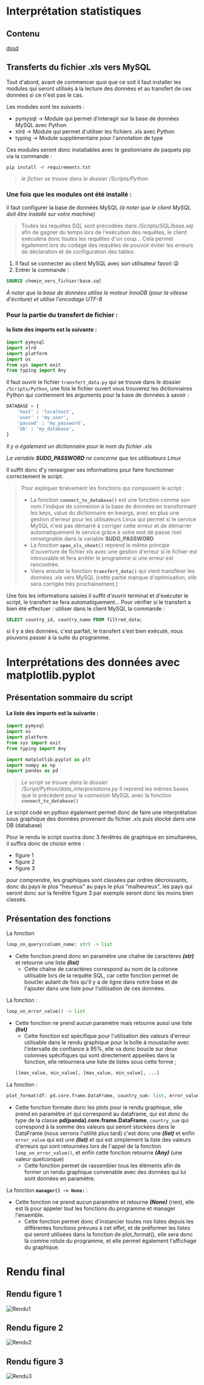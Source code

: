 # Interprétation statistiques
## Contenu
[dssd](#dd)


## Transferts du fichier .xls vers MySQL

Tout d'abord, avant de commencer quoi que ce soit il faut installer les modules qui seront utilisés à la lecture des données et au transfert de ces données si ce n'est pas le cas.

Les modules sont les suivants :
  - pymysql -> Module qui permet d'interagir sur la base de données MySQL avec Python
  - xlrd -> Module qui permet d'utiliser les fichiers .xls avec Python
  - typing -> Module supplémentaire pour l'annotation de type

Ces modules seront donc installables avec le gestionnaire de paquets pip via la commande : 
```console
pip install -r requirements.txt
```

> *le fichier se trouve dans le dossier /Scripts/Python*


### Une fois que les modules ont été installé :
il faut configurer la base de données MySQL *(à noter que le client MySQL doit être installé sur votre machine)*
> Toutes les requêtes SQL sont précodées dans /Scripts/SQL/base.sql afin de gagner du temps lors de l'exécution des requêtes, le client exécutera
> donc toutes les requêtes d'un coup... Cela permet également lors du codage des requêtes de pouvoir éviter les erreurs de déclaration et
> de configuration des tables.
1. Il faut se connecter au client MySQL avec son utilisateur favori 😜
2. Entrer la commande :

```SQL
SOURCE chemin_vers_fichier/base.sql
```
*À noter que la base de données utilise le moteur InnoDB (pour la vitesse d'écriture) et utilise l'encodage UTF-8*

### Pour la partie du transfert de fichier : 
#### la liste des imports est la suivante :
```python
import pymysql
import xlrd
import platform
import os
from sys import exit
from typing import Any
```
Il faut ouvrir le fichier `transfert_data.py` qui se trouve dans le dossier `/Scripts/Python`, une fois le fichier ouvert vous trouverez les dictionnaires Python
qui contiennent les arguments pour la base de données à savoir :
```python
DATABASE = {
    'host' : 'localhost',
    'user' : 'my_user',
    'passwd' : 'my_password',
    'db' : 'my_database', 
}
```
*Il y a également un dictionnaire pour le nom du fichier .xls*

*La variable **SUDO_PASSWORD** ne concerne que les utilisateurs Linux*

Il suffit donc d'y renseigner ses informations pour faire fonctionner correctement le script.

> Pour expliquer brièvement les fonctions qui composent le script :
>   - La fonction **`connect_to_database()`** est une fonction comme son nom l'indique de connexion à la base de données en transformant les keys, value du dictionnaire en kwargs, avec en plus une gestion d'erreur pour les utilisateurs Linux qui permet si le service MySQL n'est pas démarré à corriger cette erreur et de démarrer automatiquement le service grâce à votre mot de passe root renseignable dans la variable **SUDO_PASSWORD**
>   - La fonction **`open_xls_sheet()`** reprend le même principe d'ouverture de fichier xls avec une gestion d'erreur si le fichier est introuvable et fera arrêter le programme si une erreur est rencontrée.
>   - Viens ensuite la fonction **`transfert_data()`** qui vient transférer les données .xls vers MySQL (cette partie manque d'optimisation, elle sera corrigée très prochainement.)

Une fois les informations saisies il suffit d'ouvrir terminal et d'exécuter le script, le transfert se fera automatiquement...
Pour vérifier si le transfert a bien été effectuer : utiliser dans le client MySQL la commande : 
```SQL
SELECT country_id, country_name FROM filtred_data;
```
si il y a des données, c'est parfait, le transfert s'est bien exécuté, nous pouvons passer à la suite du programme.

# Interprétations des données avec matplotlib.pyplot
## Présentation sommaire du script
#### La liste des imports est la suivante :
```python
import pymysql
import os
import platform
from sys import exit
from typing import Any

import matplotlib.pyplot as plt
import numpy as np
import pandas as pd
```
> *Le script se trouve dans le dossier /Script/Python/data_interpretations.py*
> Il reprend les mêmes bases que le précédent pour la connexion MySQL avec la fonction **`connect_to_database()`**

Le script codé en python également permet donc de faire une interprétation sous graphique des données provenant du fichier .xls puis stocké dans une DB (database)

Pour le rendu le script ouvrira donc 3 fenêtres de graphique en simultanées, il suffira donc de choisir entre :
  - figure 1
  - figure 2
  - figure 3

pour comprendre, les graphiques sont classées par ordres décroissants, donc du pays le plus "heureux" au pays le plus "malheureux", les pays qui seront donc sur la fenêtre figure 3 par exemple seront donc les moins bien classés.

## Présentation des fonctions
La fonction
```python
loop_on_query(column_name: str) -> list
```
  - Cette fonction prend donc en paramètre une chaîne de caractères ***(str)*** et retourne une liste ***(list)***
    - Cette chaîne de caractères correspond au nom de la colonne utilisable lors de la requête SQL, car cette fonction permet de boucler autant de fois qu'il y a de ligne dans notre base et de l'ajouter dans une liste pour l'utilisation de ces données.

La fonction :
```python
loop_on_error_value() -> list
```
  - Cette fonction ne prend aucun paramètre mais retourne aussi une liste ***(list)***
    - Cette fonction est spécifique pour l'utilisation des valeurs d'erreur utilisable dans le rendu graphique pour la boîte à moustache avec l'intervalle de confiance à 95%, elle va donc boucle sur deux colonnes spécifiques qui sont directement appelées dans la fonction, elle retournera une liste de listes sous cette forme ;
    ```python
    [[max_value, min_value], [max_value, min_value], ...]
    ```

La fonction : 
```python
plot_format(df: pd.core.frame.DataFrame, country_sum: list, error_value: list) -> Any:
``` 
  - Cette fonction formate donc les plots pour le rendu graphique, elle prend en paramètre `df` qui correspond au dataframe, qui est donc du type de la classe **pd(panda).core.frame.DataFrame**, `country_sum` qui correspond à la somme des valeurs qui seront stockées dans le DataFrame (nous verrons l'utilité plus tard) c'est donc une ***(list)*** et enfin `error_value` qui est une ***(list)*** et qui est simplement la liste des valeurs d'erreurs qui sont retournées lors de l'appel de la fonction `loop_on_error_value()`, et enfin cette fonction retourne ***(Any)*** (une valeur quelconque)
    - Cette fonction permet de rassembler tous les éléments afin de former un rendu graphique convenable avec des données qui lui sont données en paramètre.

La fonction **`manager() -> None:`** :
  - Cette fonction ne prend aucun paramètre et retourne ***(None)*** (rien), elle est là pour appeler tout les fonctions du programme et manager l'ensemble.
    - Cette fonction permet donc d'instancier toutes nos listes depuis les différentes fonctions prévues à cet effet, et de préformer les listes qui seront utilisées dans la fonction de plot_format(), elle sera donc là comme rotule du programme, et elle permet également l'affichage du graphique.

# Rendu final
## Rendu figure 1
![Rendu1](https://cdn.discordapp.com/attachments/837802340802625536/947663004080689174/rendu.png)
## Rendu figure 2
![Rendu2](https://cdn.discordapp.com/attachments/837802340802625536/947673588918534224/rendu2.png)
## Rendu figure 3
![Rendu3](https://cdn.discordapp.com/attachments/837802340802625536/947673602172518440/rendu3.png)
